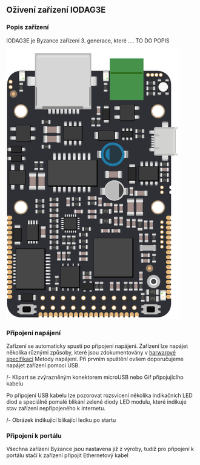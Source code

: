 ## Oživení zařízení IODAG3E 

### Popis zařízení

IODAG3E je Byzance zařízení 3. generace, které .... TO DO POPIS

![IODAG3E BOARD](/images/ioda_board.png)

### Připojení napájení

Zařízení se automaticky spustí po připojení napájení. Zařízení lze napájet několika různými způsoby, které jsou zdokumentovány v [harwarové specifikaci](/byzance_documentation/hardware_intro/hardware/iodag3e.md/#napajeni) Metody napájení. Při prvním spuštění ovšem doporučujeme napájet zařízení pomocí USB.

/- Klipart se zvýrazněným konektorem microUSB nebo Gif 
připojujícího kabelu

Po připojení USB kabelu lze pozorovat rozsvícení několika indikačních LED diod a speciálně pomalé blikání zelené diody LED modulu, které indikuje stav zařízení nepřipojeného k internetu.

/- Obrázek indikující blikající ledku po startu

### Připojení k portálu

Všechna zařízení Byzance jsou nastavena již z výroby, tudíž pro připojení k portálu stačí k zařízení připojit Ethernetový kabel


